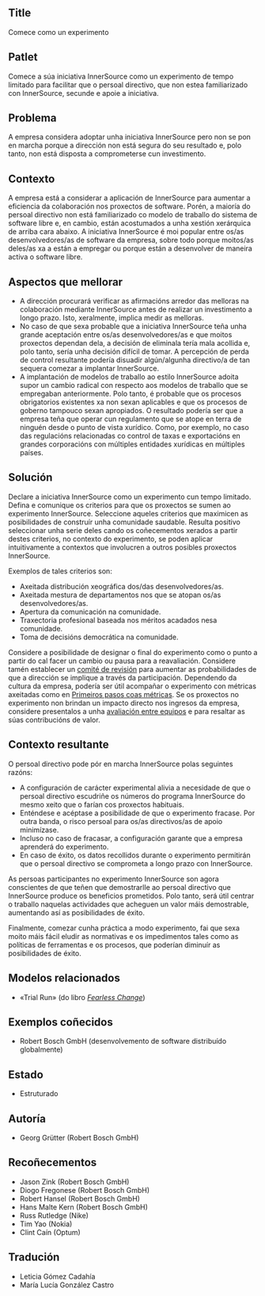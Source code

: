 ## Title

Comece como un experimento

## Patlet

Comece a súa iniciativa InnerSource como un experimento de tempo limitado para facilitar que o persoal directivo, que non estea familiarizado con InnerSource, secunde e apoie a iniciativa.

## Problema

A empresa considera adoptar unha iniciativa InnerSource pero non se pon en marcha porque a dirección non está segura do seu resultado e, polo tanto, non está disposta a comprometerse cun investimento.

## Contexto

A empresa está a considerar a aplicación de InnerSource para aumentar a eficiencia da colaboración nos proxectos de software. Porén, a maioría do persoal directivo non está familiarizado co modelo de traballo do sistema de software libre e, en cambio, están acostumados a unha xestión xerárquica de arriba cara abaixo. A iniciativa InnerSource é moi popular entre os/as desenvolvedores/as de software da empresa, sobre todo porque moitos/as deles/as xa a están a empregar ou porque están a desenvolver de maneira activa o software libre.

## Aspectos que mellorar

- A dirección procurará verificar as afirmacións arredor das melloras na colaboración mediante InnerSource antes de realizar un investimento a longo prazo. Isto, xeralmente, implica medir as melloras.
- No caso de que sexa probable que a iniciativa InnerSource teña unha grande aceptación entre os/as desenvolvedores/as e que moitos proxectos dependan dela, a decisión de eliminala tería mala acollida e, polo tanto, sería unha decisión difícil de tomar. A percepción de perda de control resultante podería disuadir algún/algunha directivo/a de tan sequera comezar a implantar InnerSource.
- A implantación de modelos de traballo ao estilo InnerSource adoita supor un cambio radical con respecto aos modelos de traballo que se empregaban anteriormente. Polo tanto, é probable que os procesos obrigatorios existentes xa non sexan aplicables e que os procesos de goberno tampouco sexan apropiados. O resultado podería ser que a empresa teña que operar cun regulamento que se atope en terra de ninguén desde o punto de vista xurídico. Como, por exemplo, no caso das regulacións relacionadas co control de taxas e exportacións en grandes corporacións con múltiples entidades xurídicas en múltiples países.

## Solución

Declare a iniciativa InnerSource como un experimento cun tempo limitado. Defina e comunique os criterios para que os proxectos se sumen ao experimento InnerSource. Seleccione aqueles criterios que maximicen as posibilidades de construír unha comunidade saudable. Resulta positivo seleccionar unha serie deles cando os coñecementos xerados a partir destes criterios, no contexto do experimento, se poden aplicar intuitivamente a contextos que involucren a outros posibles proxectos InnerSource.

Exemplos de tales criterios son:

- Axeitada distribución xeográfica dos/das desenvolvedores/as.
- Axeitada mestura de departamentos nos que se atopan os/as desenvolvedores/as.
- Apertura da comunicación na comunidade.
- Traxectoria profesional baseada nos méritos acadados nesa comunidade.
- Toma de decisións democrática na comunidade.

Considere a posibilidade de designar o final do experimento como o punto a partir do cal facer un cambio ou pausa para a reavaliación. Considere tamén establecer un [comité de revisión](./review-committee.md) para aumentar as probabilidades de que a dirección se implique a través da participación. Dependendo da cultura da empresa, podería ser útil acompañar o experimento con métricas axeitadas como en [Primeiros pasos coas métricas](https://github.com/InnerSourceCommons/InnerSourcePatterns/blob/main/patterns/1-initial/introducing-metrics-in-innersource.md). Se os proxectos no experimento non brindan un impacto directo nos ingresos da empresa, considere presentalos a unha [avaliación entre equipos](./crossteam-project-valuation.md) e para resaltar as súas contribucións de valor.

## Contexto resultante

O persoal directivo pode pór en marcha InnerSource polas seguintes razóns:

- A configuración de carácter experimental alivia a necesidade de que o persoal directivo escudriñe os números do programa InnerSource do mesmo xeito que o farían cos proxectos habituais.
- Enténdese e acéptase a posibilidade de que o experimento fracase. Por outra banda, o risco persoal para os/as directivos/as de apoio minimízase.
- Incluso no caso de fracasar, a configuración garante que a empresa aprenderá do experimento.
- En caso de éxito, os datos recollidos durante o experimento permitirán que o persoal directivo se comprometa a longo prazo con InnerSource.

As persoas participantes no experimento InnerSource son agora conscientes de que teñen que demostrarlle ao persoal directivo que InnerSource produce os beneficios prometidos. Polo tanto, será útil centrar o traballo naquelas actividades que acheguen un valor máis demostrable, aumentando así as posibilidades de éxito.

Finalmente, comezar cunha práctica a modo experimento, fai que sexa moito máis fácil eludir as normativas e os impedimentos tales como as políticas de ferramentas e os procesos, que poderían diminuír as posibilidades de éxito.

## Modelos relacionados

- «Trial Run» (do libro [*Fearless Change*](https://fearlesschangepatterns.com/))

## Exemplos coñecidos

- Robert Bosch GmbH (desenvolvemento de software distribuído globalmente)

## Estado

- Estruturado

## Autoría

- Georg Grütter (Robert Bosch GmbH)

## Recoñecementos

- Jason Zink (Robert Bosch GmbH)
- Diogo Fregonese (Robert Bosch GmbH)
- Robert Hansel (Robert Bosch GmbH)
- Hans Malte Kern (Robert Bosch GmbH)
- Russ Rutledge (Nike)
- Tim Yao (Nokia)
- Clint Caín (Optum)

## Tradución

- Leticia Gómez Cadahía
- María Lucía González Castro
